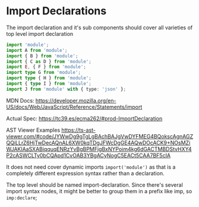 # Import Declarations

The import declaration and it's sub components should cover all varieties of top
level import declaration

```typescript
import 'module';
import A from 'module';
import { B } from 'module';
import { C as D } from 'module';
import E, { F } from 'module';
import type G from 'module';
import type { H } from 'module';
import { type I } from 'module';
import J from 'module' with { type: 'json' };
```

MDN Docs:
https://developer.mozilla.org/en-US/docs/Web/JavaScript/Reference/Statements/import

Actual Spec:
https://tc39.es/ecma262/#prod-ImportDeclaration

AST Viewer Examples
https://ts-ast-viewer.com/#code/JYWwDg9gTgLgBAchBAJgVwDYFMEG4BQokscAgnAGZQQiLLrZ6HjTwDecAQnAL6XW0kqTDgJFWcDgGE4AQwDOcACK9+NOsMZiWJAKIAaSXABiqquqENRzYvBgBPMFjgBxNYPoim4kg6dGACTMBDStvHXY4P2cASWCLTy0bCQApd1CvOAB3YBgACyNogC5EACt5CAA7BF5cIA

It does not need cover dynamic imports `import('module')` as that is a completely
different expression syntax rather than a declaration.

The top level should be named import-declaration. Since there's several import
syntax nodes, it might be better to group them in a prefix like imp, so `imp:declare`;
